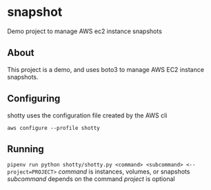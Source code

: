 # snapshot

Demo project to manage AWS ec2 instance snapshots

## About

This project is a demo, and uses boto3 to manage AWS EC2 instance snapshots.

## Configuring

shotty uses the configuration file created by the AWS cli

`aws configure --profile shotty`

## Running

`pipenv run python shotty/shotty.py <command> <subcommand> <--project=PROJECT>`
*command* is instances, volumes, or snapshots
*subcommand* depends on the command
*project* is optional
